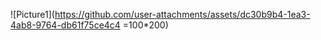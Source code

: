 ![Picture1](https://github.com/user-attachments/assets/dc30b9b4-1ea3-4ab8-9764-db61f75ce4c4 =100*200)
